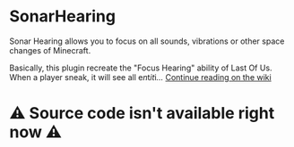# SonarHearing

Sonar Hearing allows you to focus on all sounds, vibrations or other space changes of Minecraft.

Basically, this plugin recreate the "Focus Hearing" ability of Last Of Us.
When a player sneak, it will see all e<i>n</i>t<i>it</i>i<i>...</i>
<a href="https://github.com/Roytreo28/SonarHearing/wiki">Continue reading on the wiki</a>

# ⚠ Source code isn't available right now ⚠
